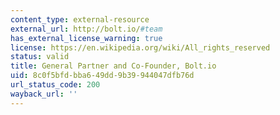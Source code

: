 ```yaml
---
content_type: external-resource
external_url: http://bolt.io/#team
has_external_license_warning: true
license: https://en.wikipedia.org/wiki/All_rights_reserved
status: valid
title: General Partner and Co-Founder, Bolt.io
uid: 8c0f5bfd-bba6-49dd-9b39-944047dfb76d
url_status_code: 200
wayback_url: ''
---
```

